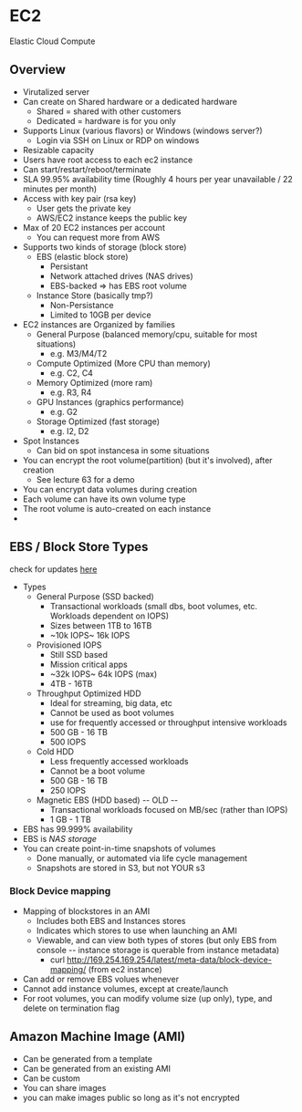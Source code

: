 # EC2

Elastic Cloud Compute

## Overview

* Virutalized server
* Can create on Shared hardware or a dedicated hardware
  * Shared = shared with other customers
  * Dedicated = hardware is for you only
* Supports Linux (various flavors) or Windows (windows server?)
  * Login via SSH on Linux or RDP on windows
* Resizable capacity
* Users have root access to each ec2 instance
* Can start/restart/reboot/terminate
* SLA 99.95% availability time (Roughly 4 hours per year unavailable / 22 minutes per month)
* Access with key pair (rsa key)
  * User gets the private key
  * AWS/EC2 instance keeps the public key
* Max of 20 EC2 instances per account
  * You can request more from AWS
* Supports two kinds of storage (block store)
  * EBS (elastic block store)
    * Persistant
    * Network attached drives (NAS drives)
    * EBS-backed => has EBS root volume
  * Instance Store (basically tmp?)
    * Non-Persistance
    * Limited to 10GB per device
* EC2 instances are Organized by families
  * General Purpose (balanced memory/cpu, suitable for most situations)
    * e.g. M3/M4/T2
  * Compute Optimized (More CPU than memory)
    * e.g. C2, C4
  * Memory Optimized (more ram)
    * e.g. R3, R4
  * GPU Instances (graphics performance)
    * e.g. G2
  * Storage Optimized (fast storage)
    * e.g. I2, D2
* Spot Instances
  * Can bid on spot instancesa in some situations
* You can encrypt the root volume(partition) (but it's involved), after creation
    * See lecture 63 for a demo
* You can encrypt data volumes during creation
* Each volume can have its own volume type
* The root volume is auto-created on each instance
* 

## EBS / Block Store Types

check for updates [here](https://aws.amazon.com/ebs/features/)

* Types
  * General Purpose (SSD backed)
    * Transactional workloads (small dbs, boot volumes, etc. Workloads dependent on IOPS)
    * Sizes between 1TB to 16TB
    * ~10k IOPS~ 16k IOPS
  * Provisioned IOPS
    * Still SSD based
    * Mission critical apps
    * ~32k IOPS~ 64k IOPS (max)
    * 4TB - 16TB
  * Throughput Optimized HDD
    * Ideal for streaming, big data, etc
    * Cannot be used as boot volumes
    * use for frequently accessed or throughput intensive workloads
    * 500 GB - 16 TB
    * 500 IOPS
  * Cold HDD
    * Less frequently accessed workloads
    * Cannot be a boot volume
    * 500 GB - 16 TB
    * 250 IOPS
  * Magnetic EBS (HDD based) -- OLD --
    * Transactional workloads focused on MB/sec (rather than IOPS)
    * 1 GB - 1 TB
* EBS has 99.999% availability
* EBS is _NAS storage_
* You can create point-in-time snapshots of volumes
  * Done manually, or automated via life cycle management
  * Snapshots are stored in S3, but not YOUR s3

### Block Device mapping

* Mapping of blockstores in an AMI
  * Includes both EBS and Instances stores
  * Indicates which stores to use when launching an AMI
  * Viewable, and can view both types of stores (but only EBS from console -- instance storage is querable from instance metadata)
    * curl http://169.254.169.254/latest/meta-data/block-device-mapping/ (from ec2 instance)
* Can add or remove EBS volues whenever
* Cannot add instance volumes, except at create/launch
* For root volumes, you can modify volume size (up only), type, and delete on termination flag

## Amazon Machine Image (AMI)

* Can be generated from a template
* Can be generated from an existing AMI
* Can be custom
* You can share images
* you can make images public so long as it's not encrypted
